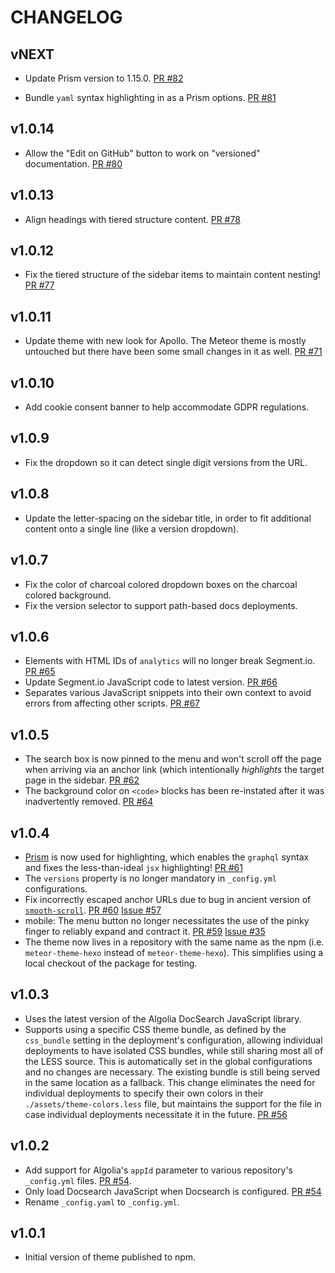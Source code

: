 # CHANGELOG

## vNEXT

* Update Prism version to 1.15.0.
  [PR #82](https://github.com/meteor/meteor-theme-hexo/pull/82)

* Bundle `yaml` syntax highlighting in as a Prism options.
  [PR #81](https://github.com/meteor/meteor-theme-hexo/pull/81)

## v1.0.14

* Allow the "Edit on GitHub" button to work on "versioned" documentation.
  [PR #80](https://github.com/meteor/meteor-theme-hexo/pull/80)

## v1.0.13

* Align headings with tiered structure content.
  [PR #78](https://github.com/meteor/meteor-theme-hexo/pull/78)

## v1.0.12

* Fix the tiered structure of the sidebar items to maintain content nesting!
  [PR #77](https://github.com/meteor/meteor-theme-hexo/pull/77)

## v1.0.11

* Update theme with new look for Apollo.  The Meteor theme is mostly untouched
  but there have been some small changes in it as well.
  [PR #71](https://github.com/meteor/meteor-theme-hexo/pull/71)

## v1.0.10

* Add cookie consent banner to help accommodate GDPR regulations.

## v1.0.9

* Fix the dropdown so it can detect single digit versions from the URL.

## v1.0.8

* Update the letter-spacing on the sidebar title, in order to fit additional
  content onto a single line (like a version dropdown).

## v1.0.7

* Fix the color of charcoal colored dropdown boxes on the charcoal colored
  background.
* Fix the version selector to support path-based docs deployments.

## v1.0.6

* Elements with HTML IDs of `analytics` will no longer break Segment.io.
  [PR #65](https://github.com/meteor/meteor-theme-hexo/pull/65)
* Update Segment.io JavaScript code to latest version.
  [PR #66](https://github.com/meteor/meteor-theme-hexo/pull/66)
* Separates various JavaScript snippets into their own context to avoid errors
  from affecting other scripts.
  [PR #67](https://github.com/meteor/meteor-theme-hexo/pull/67)

## v1.0.5

* The search box is now pinned to the menu and won't scroll off the page when
  arriving via an anchor link (which intentionally _highlights_ the target page
  in the sidebar.
  [PR #62](https://github.com/meteor/meteor-theme-hexo/pull/62)
* The background color on `<code>` blocks has been re-instated after it was
  inadvertently removed.
  [PR #64](https://github.com/meteor/meteor-theme-hexo/pull/64)

## v1.0.4

* [Prism](http://prismjs.com/) is now used for highlighting, which enables
  the `graphql` syntax and fixes the less-than-ideal `jsx` highlighting!
  [PR #61](https://github.com/meteor/meteor-theme-hexo/pull/61)
* The `versions` property is no longer mandatory in `_config.yml` configurations.
* Fix incorrectly escaped anchor URLs due to bug in ancient version of [`smooth-scroll`](//npm.im/smooth-scroll). [PR #60](https://github.com/meteor/meteor-theme-hexo/pull/60) [Issue #57](https://github.com/meteor/meteor-theme-hexo/issues/57)
* mobile: The menu button no longer necessitates the use of the pinky finger to reliably expand and contract it. [PR #59](https://github.com/meteor/meteor-theme-hexo/pull/59) [Issue #35](https://github.com/meteor/meteor-theme-hexo/issues/35)
* The theme now lives in a repository with the same name as the npm
  (i.e. `meteor-theme-hexo` instead of `meteor-theme-hexo`).  This simplifies
  using a local checkout of the package for testing.

## v1.0.3

* Uses the latest version of the Algolia DocSearch JavaScript library.
* Supports using a specific CSS theme bundle, as defined by the `css_bundle` setting in the deployment's configuration, allowing individual deployments to have isolated CSS bundles, while still sharing most all of the LESS source.  This is automatically set in the global configurations and no changes are necessary. The existing bundle is still being served in the same location as a fallback.  This change eliminates the need for individual deployments to specify their own colors in their `./assets/theme-colors.less` file, but maintains the support for the file in case individual deployments necessitate it in the future.
  [PR #56](https://github.com/meteor/meteor-theme-hexo/pull/56)

## v1.0.2

* Add support for Algolia's `appId` parameter to various repository's `_config.yml` files.
  [PR #54](https://github.com/meteor/meteor-theme-hexo/pull/54).
* Only load Docsearch JavaScript when Docsearch is configured.
  [PR #54](https://github.com/meteor/meteor-theme-hexo/pull/54)
* Rename `_config.yaml` to `_config.yml`.

## v1.0.1

* Initial version of theme published to npm.
